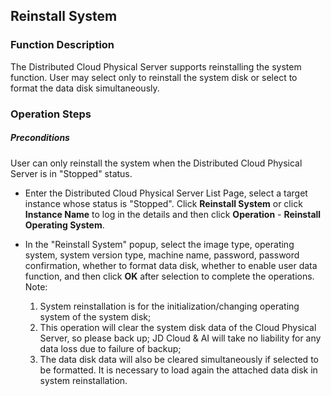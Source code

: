 ## Reinstall System

### Function Description

The Distributed Cloud Physical Server supports reinstalling the system function. User may select only to reinstall the system disk or select to format the data disk simultaneously.

### Operation Steps

##### Preconditions

User can only reinstall the system when the Distributed Cloud Physical Server is in "Stopped" status.

- Enter the Distributed Cloud Physical Server List Page, select a target instance whose status is "Stopped". Click **Reinstall System** or click **Instance Name** to log in the details and then click **Operation** - **Reinstall Operating System**.<br/>

- In the "Reinstall System" popup, select the image type, operating system, system version type, machine name, password, password confirmation, whether to format data disk, whether to enable user data function, and then click **OK** after selection to complete the operations. Note:<br/>
  1. System reinstallation is for the initialization/changing operating system of the system disk;<br/>
  2. This operation will clear the system disk data of the Cloud Physical Server, so please back up; JD Cloud & AI will take no liability for any data loss due to failure of backup;<br/>
  3. The data disk data will also be cleared simultaneously if selected to be formatted. It is necessary to load again the attached data disk in system reinstallation.
